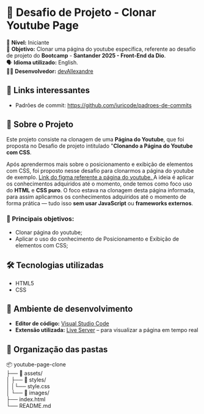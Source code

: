 # 🚀 Desafio de Projeto - Clonar Youtube Page

📌 **Nível:** Iniciante  
🎯 **Objetivo:** Clonar uma página do youtube específica, referente ao desafio de projeto do **Bootcamp** - **Santander 2025 - Front-End da Dio**.  
🗣️ **Idioma utilizado:** English.   
👨‍💻 **Desenvolvedor:** [devAllexandre](https://github.com/AllexandreVitor)   



## 🔗 Links interessantes

- Padrões de commit: https://github.com/iuricode/padroes-de-commits




## 🧠 Sobre o Projeto

Este projeto consiste na clonagem de uma **Página do Youtube**, que foi proposta no Desafio de projeto intitulado "**Clonando a Página do Youtube com CSS**.

Após aprendermos mais sobre o posicionamento e exibição de elementos com CSS, foi proposto nesse desafio para clonarmos a página do youtube de exemplo. [Link do figma referente a página do youtube. ](https://www.figma.com/design/lrRWUZPKnqMDZrSDJmZxUS/Desafio-de-Flexbox---DIO?node-id=0-1&p=f&t=JKGaHUVcO24LVjqK-0)A ideia é aplicar os conhecimentos adquiridos até o momento, onde temos como foco uso do **HTML** e **CSS puro**. O foco estava na clonagem desta página informada, para assim aplicarmos os conhecimentos adquiridos até o momento de forma prática — tudo isso **sem usar JavaScript** ou **frameworks externos**.

### 🎯 Principais objetivos:

- Clonar página do youtube;   
- Aplicar o uso do conhecimento de Posicionamento e Exibição de elementos com CSS;


## 🛠️ Tecnologias utilizadas

- HTML5
- CSS



## 🧰 Ambiente de desenvolvimento

- **Editor de código:** [Visual Studio Code](https://code.visualstudio.com/)
- **Extensão utilizada:** [Live Server](https://marketplace.visualstudio.com/items?itemName=ritwickdey.LiveServer) – para visualizar a página em tempo real

## 📁 Organização das pastas
📦 youtube-page-clone    
├── 📁 assets/   
│   ├── 📁 styles/      
│   │└── style.css   
│   └── 📁 images/               
├── index.html  
└── README.md   